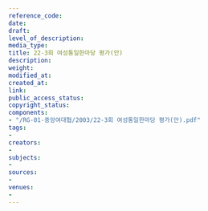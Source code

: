 ```yaml
---
reference_code: 
date: 
draft: 
level_of_description: 
media_type: 
title: 22-3회 여성통일한마당 평가(안)
description: 
weight: 
modified_at: 
created_at: 
link: 
public_access_status: 
copyright_status: 
components:
- "/RG-01-중앙여대협/2003/22-3회 여성통일한마당 평가(안).pdf"
tags:
- 
creators:
- 
subjects:
- 
sources:
- 
venues:
- 
---
```


